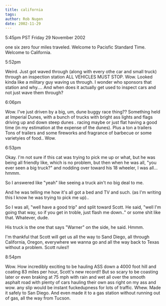 ```yaml
---
title: california
tags: 
author: Rob Nugen
date: 2002-11-29
---
```


<p class=date>5:45pm PST Friday 29 November 2002</p>

<p>one six zero four miles traveled. Welcome to Pacisfic Standard
Time.  Welcome to California.</p>

<p class=date>5:52pm</p>

<p>Weird.  Just got waved through (along with every othe car and small
truck) through an inspection station ALL VEHICLES MUST STOP.  Wow.
Looked kinda like a military guy waving us through.  I wonder who
sponsors that station and why....  And when does it actually get used
to inspect cars and not just wave them through?<p
class=date>6:06pm</p></p>

<p>Wow.  I've just driven by a big, um, dune buggy race thing??
Something held at Imperial Dunes, with a bunch of trucks with bright
ass lights and flags driving up and down steep dunes . racing maybe or
just flat having a good time (in my estimation at the expense of the
dunes).  Plus a ton a trailers Tons of trailers and some fireworks and
fragrance of barbecue or some varietyies of food..  Wow.</p>

<p class=date>6:53pm</p>

<p>Okay.  I'm not sure if this cat was trying to pick me up or what,
but he was being all friendly like, which is no problem, but then when
he was all, "you ever seen a big truck?" and nodding over toward his
18 wheeler, I was all...  hmmm.</p>

<p>So I answered like "yeah" like seeing a truck ain't no big deal to
me.</p>

<p>And he was telling me how it's all got a bed and TV and such.  (as
I'm writing this I know he was trying to pick me up)..</p>

<p>So I was all, "well have a good trip" and split toward Scott.  He
said, "well I'm going that way, so if you get in troble, just flash me
down.." or some shit like that.  Whatever, dude.</p>

<p>His truck is the one that says "Warner" on the side, he said.
Hmmm.</p>

<p>I'm thankful that Scott will get us all the way to Sand Diego, all
through California, Oregon, everywhere we wanna go and all the way
back to Texas without a problem.  Scott rules!!</p>

<p class=date>8:54pm</p>

<p>Wow.  How incredibly exciting to be hauling ASS down a 4000 foot
hill and coating 83 miles per hour, Scott's new record!!  But so scary
to be coasting later or even braking at 75 mph with rain and wet all
over the smooth asphalt road with plenty of cars hauling their own ass
right on my ass and wow.  any slip would be instant fuckedupness for
lots of traffic.  Whew.  Made it safely to San Diego.  And even made
it to a gas station without running out of gas, all the way from
Tucson.</p>
